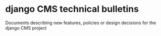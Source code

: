 # django CMS technical bulletins

Documents describing new features, policies or design decisions
for the django CMS project